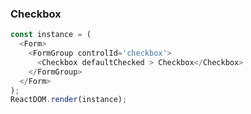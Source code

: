 ### Checkbox

<!--start-code-->
```js
const instance = (
  <Form>
    <FormGroup controlId='checkbox'>
      <Checkbox defaultChecked > Checkbox</Checkbox>
    </FormGroup>
  </Form>
);
ReactDOM.render(instance);
```
<!--end-code-->